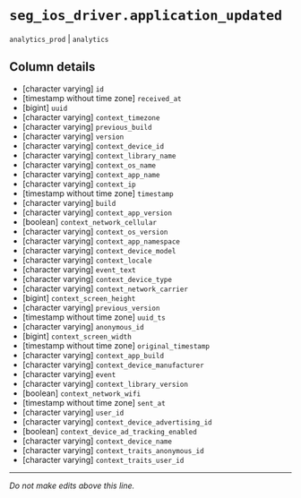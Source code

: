 # `seg_ios_driver.application_updated`
`analytics_prod` | `analytics`

## Column details
* [character varying] `id`
* [timestamp without time zone] `received_at`
* [bigint]    `uuid`
* [character varying] `context_timezone`
* [character varying] `previous_build`
* [character varying] `version`
* [character varying] `context_device_id`
* [character varying] `context_library_name`
* [character varying] `context_os_name`
* [character varying] `context_app_name`
* [character varying] `context_ip`
* [timestamp without time zone] `timestamp`
* [character varying] `build`
* [character varying] `context_app_version`
* [boolean]   `context_network_cellular`
* [character varying] `context_os_version`
* [character varying] `context_app_namespace`
* [character varying] `context_device_model`
* [character varying] `context_locale`
* [character varying] `event_text`
* [character varying] `context_device_type`
* [character varying] `context_network_carrier`
* [bigint]    `context_screen_height`
* [character varying] `previous_version`
* [timestamp without time zone] `uuid_ts`
* [character varying] `anonymous_id`
* [bigint]    `context_screen_width`
* [timestamp without time zone] `original_timestamp`
* [character varying] `context_app_build`
* [character varying] `context_device_manufacturer`
* [character varying] `event`
* [character varying] `context_library_version`
* [boolean]   `context_network_wifi`
* [timestamp without time zone] `sent_at`
* [character varying] `user_id`
* [character varying] `context_device_advertising_id`
* [boolean]   `context_device_ad_tracking_enabled`
* [character varying] `context_device_name`
* [character varying] `context_traits_anonymous_id`
* [character varying] `context_traits_user_id`

-------------------------------------------------------------------------------
*Do not make edits above this line.*
